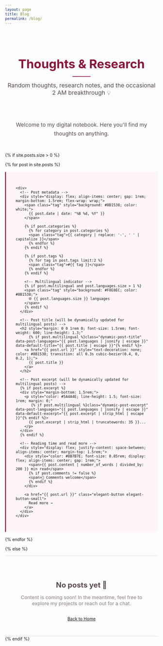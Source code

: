 ```yaml
---
layout: page
title: Blog
permalink: /blog/
---
```


<div class="blog-header animate-on-scroll" style="text-align: center; margin-bottom: 3rem; padding: 2rem 0;">
  <h1 style="font-size: 2.5rem; margin-bottom: 1rem; color: #8B1538; font-weight: 700;">
    Thoughts & Research
  </h1>
  <div style="width: 60px; height: 2px; background: linear-gradient(90deg, #8B1538, #B91C4D); margin: 1rem auto;"></div>
  <p class="lead" style="font-size: 1.2rem; color: #5A4A4E; max-width: 600px; margin: 0 auto;">
    Random thoughts, research notes, and the occasional 2 AM breakthrough 💡
  </p>
</div>

<div class="blog-intro animate-on-scroll" style="margin-bottom: 3rem; text-align: center;">
  <p style="font-size: 1.1rem; line-height: 1.6; color: #5A4A4E; max-width: 700px; margin: 0 auto;">
    Welcome to my digital notebook. Here you'll find my thoughts on anything.
  </p>
</div>

{% if site.posts.size > 0 %}
<div class="posts-grid" style="display: grid; gap: 1rem;">
  {% for post in site.posts %}
  <article class="post-card hover-card no-animation" style="padding: 2rem; border-left: 3px solid #8B1538; background: #FDF5F7;">
    
    <div>
      <!-- Post metadata -->
      <div style="display: flex; align-items: center; gap: 1rem; margin-bottom: 1.5rem; flex-wrap: wrap;">
        <span class="tag" style="background: #8B1538; color: white;">
          {{ post.date | date: "%B %d, %Y" }}
        </span>
        
        {% if post.categories %}
          {% for category in post.categories %}
          <span class="tag">{{ category | replace: '-', ' ' | capitalize }}</span>
          {% endfor %}
        {% endif %}
        
        {% if post.tags %}
          {% for tag in post.tags limit:2 %}
          <span class="tag">#{{ tag }}</span>
          {% endfor %}
        {% endif %}
        
        <!-- Multilingual indicator -->
        {% if post.multilingual and post.languages.size > 1 %}
        <span class="tag" style="background: #F8E8EC; color: #8B1538;">
          🌐 {{ post.languages.size }} languages
        </span>
        {% endif %}
      </div>

      <!-- Post title (will be dynamically updated for multilingual posts) -->
      <h2 style="margin: 0 0 1rem 0; font-size: 1.5rem; font-weight: 600; line-height: 1.3;"
          {% if post.multilingual %}class="dynamic-post-title" data-post-languages="{{ post.languages | jsonify | escape }}" data-default-title="{{ post.title | escape }}"{% endif %}>
        <a href="{{ post.url }}" style="text-decoration: none; color: #8B1538; transition: all 0.3s cubic-bezier(0.4, 0, 0.2, 1);">
          {{ post.title }}
        </a>
      </h2>

      <!-- Post excerpt (will be dynamically updated for multilingual posts) -->
      {% if post.excerpt %}
      <div style="margin-bottom: 1.5rem;">
        <p style="color: #5A4A4E; line-height: 1.5; font-size: 1rem; margin: 0;"
           {% if post.multilingual %}class="dynamic-post-excerpt" data-post-languages="{{ post.languages | jsonify | escape }}" data-default-excerpt="{{ post.excerpt | strip_html | escape }}"{% endif %}>
          {{ post.excerpt | strip_html | truncatewords: 35 }}...
        </p>
      </div>
      {% endif %}

      <!-- Reading time and read more -->
      <div style="display: flex; justify-content: space-between; align-items: center; margin-top: 1.5rem;">
        <div style="color: #8B7B7E; font-size: 0.85rem; display: flex; align-items: center; gap: 1rem;">
          <span>{{ post.content | number_of_words | divided_by: 200 }} min read</span>
          {% if post.comments != false %}
          <span>💬 Comments welcome</span>
          {% endif %}
        </div>
        
        <a href="{{ post.url }}" class="elegant-button elegant-button-small">
          Read more →
        </a>
      </div>
    </div>
  </article>
  {% endfor %}
</div>

{% else %}
<div class="no-posts animate-on-scroll" style="text-align: center; padding: 3rem 2rem; border-top: 1px solid #E8D4D8; border-bottom: 1px solid #E8D4D8;">
  <h2 style="color: #5A4A4E; margin-bottom: 1rem; font-size: 1.5rem;">No posts yet 📝</h2>
  <p style="color: #8B7B7E; font-size: 1rem;">
    Content is coming soon! In the meantime, feel free to explore my projects or reach out for a chat.
  </p>
  <div style="margin-top: 2rem;">
    <a href="/" class="elegant-button">
      Back to Home
    </a>
  </div>
</div>
{% endif %}

<!-- Multilingual Blog Support Script -->
<script>
document.addEventListener('DOMContentLoaded', function() {
  // Always default to English first, then check saved preference
  let preferredLang = 'en';
  const savedLang = localStorage.getItem('preferred-lang');
  if (savedLang) {
    preferredLang = savedLang;
  }
  
  // Update multilingual post previews
  const dynamicTitles = document.querySelectorAll('.dynamic-post-title');
  const dynamicExcerpts = document.querySelectorAll('.dynamic-post-excerpt');
  
  dynamicTitles.forEach(titleElement => {
    try {
      const languagesAttr = titleElement.getAttribute('data-post-languages');
      if (!languagesAttr) return;
      
      const languages = JSON.parse(languagesAttr);
      const defaultTitle = titleElement.getAttribute('data-default-title');
      
      // Find the preferred language version, defaulting to English
      let langVersion = languages.find(lang => lang.code === preferredLang);
      if (!langVersion && preferredLang !== 'en') {
        langVersion = languages.find(lang => lang.code === 'en');
      }
      
      if (langVersion && langVersion.title) {
        const linkElement = titleElement.querySelector('a');
        if (linkElement) {
          linkElement.textContent = langVersion.title;
        }
      }
    } catch (e) {
      console.log('Error parsing language data for title:', e);
    }
  });
  
  dynamicExcerpts.forEach(excerptElement => {
    try {
      const languagesAttr = excerptElement.getAttribute('data-post-languages');
      if (!languagesAttr) return;
      
      const languages = JSON.parse(languagesAttr);
      const defaultExcerpt = excerptElement.getAttribute('data-default-excerpt');
      
      // Find the preferred language version, defaulting to English
      let langVersion = languages.find(lang => lang.code === preferredLang);
      if (!langVersion && preferredLang !== 'en') {
        langVersion = languages.find(lang => lang.code === 'en');
      }
      
      if (langVersion && langVersion.excerpt) {
        excerptElement.textContent = langVersion.excerpt + '...';
      }
    } catch (e) {
      console.log('Error parsing language data for excerpt:', e);
    }
  });
});
</script>

<style>
.post-card {
  transition: all 0.3s cubic-bezier(0.4, 0, 0.2, 1);
}

.post-card:hover {
  border-left-color: #B91C4D;
  transform: translateY(-2px);
}

.post-card:hover h2 a {
  color: #B91C4D;
}

.post-card h2 a:hover {
  transform: translateY(-0.5px);
}

@media (max-width: 768px) {
  .blog-header h1 {
    font-size: 2rem;
  }
  
  .blog-header .lead {
    font-size: 1rem;
  }
  
  .post-card {
    padding: 1.5rem;
  }
  
  .post-card div[style*="justify-content: space-between"] {
    flex-direction: column;
    align-items: flex-start;
    gap: 1rem;
  }
  
  .elegant-button {
    width: 100%;
    justify-content: center;
  }
}
</style> 